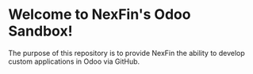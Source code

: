 # Welcome to NexFin's Odoo Sandbox!

The purpose of this repository is to provide NexFin the ability to develop custom applications in Odoo via GitHub.
